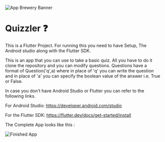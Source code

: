 ![App Brewery Banner](https://github.com/londonappbrewery/Images/blob/master/AppBreweryBanner.png)


# Quizzler ❓
This is a Flutter Project.
For running this you need to have Setup, The Android studio along with the Flutter SDK.

This is an app that you can use to take a basic quiz. All you have to do it clone the repository and you can modify questions. Questions have a format of Question('q',a) where in place of 'q' you can write the question and in place of 'a' you can specify the boolean value of the answer i.e. True or False.

In case you don't have Android Studio or Flutter you can refer to the following links.

For Android Studio:
https://developer.android.com/studio

For the Flutter SDK:
https://flutter.dev/docs/get-started/install

The Complete App looks like this :

![Finished App](https://github.com/londonappbrewery/Images/blob/master/quizzler-demo.gif)
